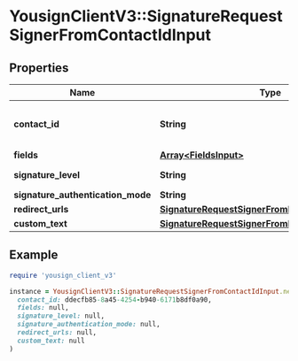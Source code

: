# YousignClientV3::SignatureRequestSignerFromContactIdInput

## Properties

| Name | Type | Description | Notes |
| ---- | ---- | ----------- | ----- |
| **contact_id** | **String** | Create signer from an existing contact |  |
| **fields** | [**Array&lt;FieldsInput&gt;**](FieldsInput.md) |  | [optional] |
| **signature_level** | **String** |  | [default to &#39;electronic_signature&#39;] |
| **signature_authentication_mode** | **String** |  | [optional] |
| **redirect_urls** | [**SignatureRequestSignerFromInfoInputRedirectUrls**](SignatureRequestSignerFromInfoInputRedirectUrls.md) |  | [optional] |
| **custom_text** | [**SignatureRequestSignerFromInfoInputCustomText**](SignatureRequestSignerFromInfoInputCustomText.md) |  | [optional] |

## Example

```ruby
require 'yousign_client_v3'

instance = YousignClientV3::SignatureRequestSignerFromContactIdInput.new(
  contact_id: ddecfb85-8a45-4254-b940-6171b8df0a90,
  fields: null,
  signature_level: null,
  signature_authentication_mode: null,
  redirect_urls: null,
  custom_text: null
)
```

